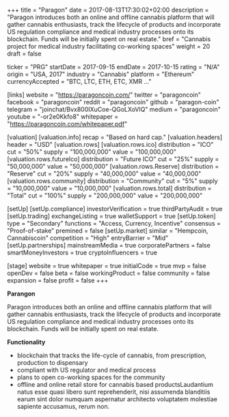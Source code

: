 +++
title = "Paragon"
date = 2017-08-13T17:30:02+02:00
description = "Paragon introduces both an online and offline cannabis platform that will gather cannabis enthusiasts, track the lifecycle of products and incorporate US regulation compliance and medical industry processes onto its blockchain. Funds will be initially spent on real estate."
bref = "Cannabis project for medical industry facilitating co-working spaces"
weight = 20
draft = false

ticker = "PRG"
startDate = 2017-09-15
endDate = 2017-10-15
rating = "N/A"
origin = "USA, 2017"
industry = "Cannabis"
platform = "Ethereum"
currencyAccepted = "BTC, LTC, ETH, ETC, XMR ..."

[links]
  website = "https://paragoncoin.com/"
  twitter = "paragoncoin"
  facebook = "paragoncoin"
  reddit = "paragoncoin"
  github = "paragon-coin"
  telegram = "joinchat/Bvx800IXuCoe-QGoLXoVlQ"
  medium = "paragoncoin"
  youtube = "-or2e0Kkfo8"
  whitepaper = "https://paragoncoin.com/whitepaper.pdf"

[valuation]
  [valuation.info]
    recap = "Based on hard cap."
  [valuation.headers]
    header = "USD"
  [valuation.rows]
    [valuation.rows.ico]
      distribution = "ICO"
      cut = "50%"
      supply = "100,000,000"
      value = "100,000,000"
    [valuation.rows.futureIco]
      distribution = "Future ICO"
      cut = "25%"
      supply = "50,000,000"
      value = "50,000,000"
    [valuation.rows.Reserve]
      distribution = "Reserve"
      cut = "20%"
      supply = "40,000,000"
      value = "40,000,000"
    [valuation.rows.community]
      distribution = "Community"
      cut = "5%"
      supply = "10,000,000"
      value = "10,000,000"
    [valuation.rows.total]
      distribution = "Total"
      cut = "100%"
      supply = "200,000,000"
      value = "200,000,000"


[setUp]
  [setUp.compliance]
    investorVerification = true
    thirdPartyAudit = true
  [setUp.trading]
    exchangeListing = true
    walletSupport = true
  [setUp.token]
    type = "Secondary"
    functions = "Access, Currency, Incentive"
    consensus = "Proof-of-stake"
    premined = false
  [setUp.market]
    similar = "Hempcoin, Cannabiscoin"
    competition = "High"
    entryBarrier = "Mid"
  [setUp.partnerships]
    mainstreamMedia = true
    corporatePartners = false
    smartMoneyInvestors = true
    cryptoInfluencers = true

[stage]
  website = true
  whitepaper = true
  initialCode = true
  mvp = false
  openDev = false
  beta = false
  workingProduct = false
  community = false
  expansion = false
  profit = false
+++

**Parangon**

Paragon introduces both an online and offline cannabis platform that will gather cannabis enthusiasts, track the lifecycle of products and incorporate US regulation compliance and medical industry processes onto its blockchain. Funds will be initially spent on real estate.

**Functionality**

* blockchain that tracks the life-cycle of cannabis, from prescription, production to dispensary
* compliant with US regulator and medical process
* plans to open co-working spaces for the community
* offline and online retail store for cannabis based productsLaudantium natus esse quasi libero sunt reprehenderit, nisi assumenda blanditiis earum sint dolor numquam aspernatur architecto voluptatem molestiae sapiente accusamus, rerum non.
